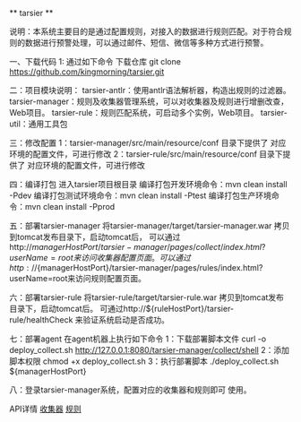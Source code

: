 ** tarsier **

说明：本系统主要目的是通过配置规则，对接入的数据进行规则匹配。对于符合规则的数据进行预警处理，可以通过邮件、短信、微信等多种方式进行预警。

一、下载代码
1: 通过如下命令 下载仓库
git clone https://github.com/kingmorning/tarsier.git

二：项目模块说明：
   tarsier-antlr：使用antlr语法解析器，构造出规则的过滤器。
   tarsier-manager：规则及收集器管理系统，可以对收集器及规则进行增删改查，Web项目。
   tarsier-rule：规则匹配系统，可启动多个实例，Web项目。
   tarsier-util：通用工具包

三：修改配置
   1：tarsier-manager/src/main/resource/conf 目录下提供了 对应环境的配置文件，可进行修改
   2：tarsier-rule/src/main/resource/conf 目录下提供了 对应环境的配置文件，可进行修改
   
四：编译打包
   进入tarsier项目根目录
   编译打包开发环境命令：mvn clean install -Pdev
   编译打包测试环境命令：mvn clean install -Ptest
   编译打包生产环境命令：mvn clean install -Pprod
   
五：部署tarsier-manager
    将tarsier-manager/target/tarsier-manager.war 拷贝到tomcat发布目录下，启动tomcat后，
    可以通过http://${managerHostPort}/tarsier-manager/pages/collect/index.html?userName=root来访问收集器配置页面。
    可以通过http://${managerHostPort}/tarsier-manager/pages/rules/index.html?userName=root来访问规则配置页面。
    
六：部署tarsier-rule
   将tarsier-rule/target/tarsier-rule.war 拷贝到tomcat发布目录下，启动tomcat后。
   可通过http://${ruleHostPort}/tarsier-rule/healthCheck 来验证系统启动是否成功。
   
七：部署agent
   在agent机器上执行如下命令
   1：下载部署脚本文件 curl -o deploy_collect.sh http://127.0.0.1:8080/tarsier-manager/collect/shell
   2：添加脚本权限 chmod +x deploy_collect.sh
   3：执行部署脚本 ./deploy_collect.sh ${managerHostPort}

八：登录tarsier-manager系统，配置对应的收集器和规则即可 使用。



API详情
[收集器](./tarsier-manager/CollectAPI.md)
[规则](./tarsier-manager/RuleAPI.md)

